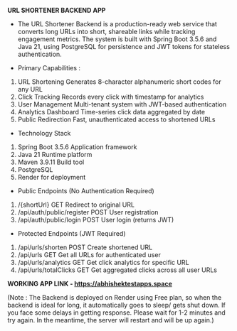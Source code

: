 **URL SHORTENER BACKEND APP**

- The URL Shortener Backend is a production-ready web service that converts long URLs into short, shareable links while tracking engagement metrics. The system is built with Spring Boot 3.5.6 and Java 21, using PostgreSQL for persistence and JWT tokens for stateless authentication.

- Primary Capabilities :

1. URL Shortening	Generates 8-character alphanumeric short codes for any URL
2. Click Tracking	Records every click with timestamp for analytics
3. User Management	Multi-tenant system with JWT-based authentication
4. Analytics Dashboard	Time-series click data aggregated by date
5. Public Redirection	Fast, unauthenticated access to shortened URLs

- Technology Stack

1. Spring Boot	3.5.6	Application framework
2. Java	21	Runtime platform
3. Maven	3.9.11	Build tool
4. PostgreSQL
5. Render for deployment

- Public Endpoints (No Authentication Required)

1. /{shortUrl}	GET	Redirect to original URL
2. /api/auth/public/register	POST	User registration
3. /api/auth/public/login	POST	User login (returns JWT)

- Protected Endpoints (JWT Required)

1. /api/urls/shorten	POST	Create shortened URL
2. /api/urls	GET	Get all URLs for authenticated user
3. /api/urls/analytics	GET	Get click analytics for specific URL
4. /api/urls/totalClicks	GET	Get aggregated clicks across all user URLs

**WORKING APP LINK - https://abhishektestapps.space**

(Note : The Backend is deployed on Render using Free plan, so when the backend is ideal for long, it automatically goes to sleep/ gets shut down. If you face some delays in getting response. Please wait for 1-2 minutes and try again. In the meantime, the server will restart and will be up again.)
